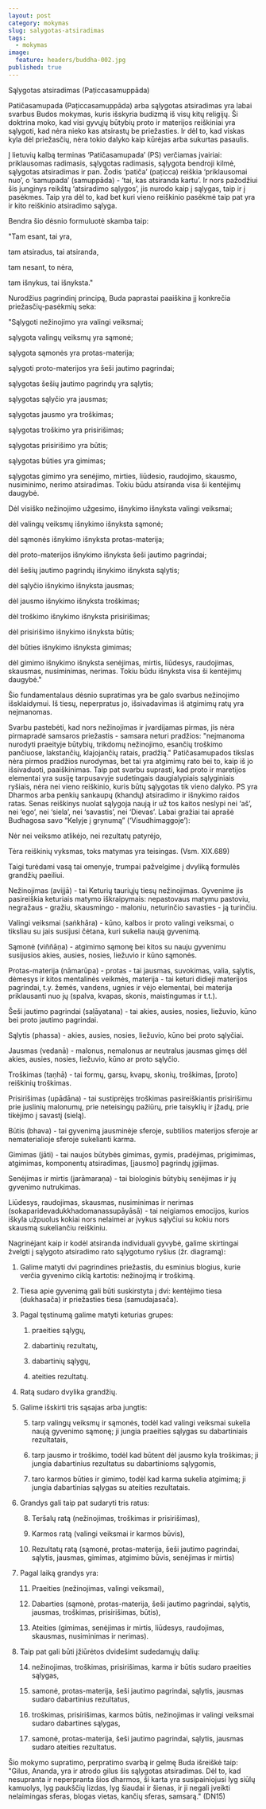 ```yaml
---
layout: post
category: mokymas
slug: salygotas-atsiradimas
tags:
  - mokymas
image:
  feature: headers/buddha-002.jpg
published: true
---
```


Sąlygotas atsiradimas (Paṭiccasamuppāda)

Patičasamupada (Paṭiccasamuppāda) arba sąlygotas atsiradimas yra labai svarbus Budos mokymas, kuris išskyria budizmą iš visų kitų religijų. Ši doktrina moko, kad visi gyvųjų būtybių proto ir materijos reiškiniai yra sąlygoti, kad nėra nieko kas atsirastų be priežasties. Ir dėl to, kad viskas kyla dėl priežasčių, nėra tokio dalyko kaip kūrėjas arba sukurtas pasaulis.

Į lietuvių kalbą terminas ‘Patičasamupada’ (PS) verčiamas įvairiai: priklausomas radimasis, sąlygotas radimasis, sąlygota bendroji kilmė, sąlygotas atsiradimas ir pan. Žodis ‘patiča’ (paṭicca) reiškia ‘priklausomai nuo’, o ‘samupada’ (samuppāda) - ‘tai, kas atsiranda kartu’. Ir nors pažodžiui šis junginys reikštų ‘atsiradimo sąlygos’, jis nurodo kaip į sąlygas, taip ir į pasėkmes. Taip yra dėl to, kad bet kuri vieno reiškinio pasėkmė taip pat yra ir kito reiškinio atsiradimo sąlyga.

Bendra šio dėsnio formuluotė skamba taip:

"Tam esant, tai yra,

tam atsiradus, tai atsiranda,

tam nesant, to nėra,

tam išnykus, tai išnyksta."

Nurodžius pagrindinį principą, Buda paprastai paaiškina jį konkrečia priežasčių-pasėkmių seka:

"Sąlygoti nežinojimo yra valingi veiksmai;

sąlygota valingų veiksmų yra sąmonė;

sąlygota sąmonės yra protas-materija;

sąlygoti proto-materijos yra šeši jautimo pagrindai;

sąlygotas šešių jautimo pagrindų yra sąlytis;

sąlygotas sąlyčio yra jausmas;

sąlygotas jausmo yra troškimas;

sąlygotas troškimo yra prisirišimas;

sąlygotas prisirišimo yra būtis;

sąlygotas būties yra gimimas;

sąlygotas gimimo yra senėjimo, mirties, liūdesio, raudojimo, skausmo, nusiminimo, nerimo atsiradimas. Tokiu būdu atsiranda visa ši kentėjimų daugybė.

Dėl visiško nežinojimo užgesimo, išnykimo išnyksta valingi veiksmai;

dėl valingų veiksmų išnykimo išnyksta sąmonė;

dėl sąmonės išnykimo išnyksta protas-materija;

dėl proto-materijos išnykimo išnyksta šeši jautimo pagrindai;

dėl šešių jautimo pagrindų išnykimo išnyksta sąlytis;

dėl sąlyčio išnykimo išnyksta jausmas;

dėl jausmo išnykimo išnyksta troškimas;

dėl troškimo išnykimo išnyksta prisirišimas;

dėl prisirišimo išnykimo išnyksta būtis;

dėl būties išnykimo išnyksta gimimas;

dėl gimimo išnykimo išnyksta senėjimas, mirtis, liūdesys, raudojimas, skausmas, nusiminimas, nerimas. Tokiu būdu išnyksta visa ši kentėjimų daugybė."

Šio fundamentalaus dėsnio supratimas yra be galo svarbus nežinojimo išsklaidymui. Iš tiesų, neperpratus jo, išsivadavimas iš atgimimų ratų yra neįmanomas.

Svarbu pastebėti, kad nors nežinojimas ir įvardijamas pirmas, jis nėra pirmapradė samsaros priežastis - samsara neturi pradžios: "neįmanoma nurodyti praeityje būtybių, trikdomų nežinojimo, esančių troškimo pančiuose, lakstančių, klajojančių ratais, pradžią." Patičasamupados tikslas nėra pirmos pradžios nurodymas, bet tai yra atgimimų rato bei to, kaip iš jo išsivaduoti, paaiškinimas. Taip pat svarbu suprasti, kad proto ir maretijos elementai yra susiję tarpusavyje sudetingais daugialypiais sąlyginiais ryšiais, nėra nei vieno reiškinio, kuris būtų sąlygotas tik vieno dalyko. PS yra Dharmos arba penkių sankaupų (khandų) atsiradimo ir išnykimo raidos ratas. Senas reiškinys nuolat sąlygoja naują ir už tos kaitos neslypi nei ‘aš’, nei ‘ego’, nei ‘siela’, nei ‘savastis’, nei ‘Dievas’. Labai gražiai tai aprašė Budhagosa savo “Kelyje į grynumą” (‘Visudhimaggoje’):

Nėr nei veiksmo atlikėjo, nei rezultatų patyrėjo,

Tėra reiškinių vyksmas, toks matymas yra teisingas. (Vsm. XIX.689)

Taigi turėdami vasą tai omenyje, trumpai pažvelgime į dvyliką formulės grandžių paeiliui.

Nežinojimas (avijjā) - tai Keturių tauriųjų tiesų nežinojimas. Gyvenime jis pasireiškia keturiais matymo iškraipymais: nepastovaus matymu pastoviu, negražaus - gražiu, skausmingo - maloniu, neturinčio savasties - ją turinčiu.

Valingi veiksmai (saṅkhāra) - kūno, kalbos ir proto valingi veiksmai, o tiksliau su jais susijusi čėtana, kuri sukelia naują gyvenimą.

Sąmonė (viññāṇa) - atgimimo sąmonę bei kitos su nauju gyvenimu susijusios akies, ausies, nosies, liežuvio ir kūno sąmonės.

Protas-materija (nāmarūpa) - protas - tai jausmas, suvokimas, valia, sąlytis, dėmesys ir kitos mentalinės veikmės, materija - tai keturi didieji materijos pagrindai, t.y. žemės, vandens, ugnies ir vėjo elementai, bei materija priklausanti nuo jų (spalva, kvapas, skonis, maistingumas ir t.t.).

Šeši jautimo pagrindai (saḷāyatana) - tai akies, ausies, nosies, liežuvio, kūno bei proto jautimo pagrindai.

Sąlytis (phassa) - akies, ausies, nosies, liežuvio, kūno bei proto sąlyčiai.

Jausmas (vedanā) - malonus, nemalonus ar neutralus jausmas gimęs dėl akies, ausies, nosies, liežuvio, kūno ar proto sąlyčio.

Troškimas (taṇhā) - tai formų, garsų, kvapų, skonių, troškimas, [proto] reiškinių troškimas.

Prisirišimas (upādāna) - tai sustiprėjęs troškimas pasireiškiantis prisirišimu prie juslinių malonumų, prie neteisingų pažiūrų, prie taisyklių ir įžadų, prie tikėjimo į savastį (sielą).

Būtis (bhava) - tai gyvenimą jausminėje sferoje, subtilios materijos sferoje ar nematerialioje sferoje sukelianti karma.

Gimimas (jāti) - tai naujos būtybės gimimas, gymis, pradėjimas, prigimimas, atgimimas, komponentų atsiradimas, [jausmo] pagrindų įgijimas.

Senėjimas ir mirtis (jarāmaraṇa) - tai biologinis būtybių senėjimas ir jų gyvenimo nutrukimas.

Liūdesys, raudojimas, skausmas, nusiminimas ir nerimas (sokaparidevadukkhadomanassupāyāsā) - tai neigiamos emocijos, kurios iškyla užpuolus kokiai nors nelaimei ar įvykus sąlyčiui su kokiu nors skausmą sukeliančiu reiškiniu.

Nagrinėjant kaip ir kodėl atsiranda individuali gyvybė, galime skirtingai žvelgti į sąlygoto atsiradimo rato sąlygotumo ryšius (žr. diagramą):

1. Galime matyti dvi pagrindines priežastis, du esminius blogius, kurie verčia gyvenimo ciklą kartotis: nežinojimą ir troškimą.

2. Tiesa apie gyvenimą gali būti suskirstyta į dvi: kentėjimo tiesa (dukhasača) ir priežasties tiesa (samudajasača).

3. Pagal tęstinumą galime matyti keturias grupes:

    1. praeities sąlygų,

    2. dabartinių rezultatų,

    3. dabartinių sąlygų,

    4. ateities rezultatų.

4. Ratą sudaro dvylika grandžių.

5. Galime išskirti tris sąsajas arba jungtis:

    5. tarp valingų veiksmų ir sąmonės, todėl kad valingi veiksmai sukelia naują gyvenimo sąmonę; ji jungia praeities sąlygas su dabartiniais rezultatais,

    6. tarp jausmo ir troškimo, todėl kad būtent dėl jausmo kyla troškimas; ji jungia dabartinius rezultatus su dabartinioms sąlygomis,

    7. taro karmos būties ir gimimo, todėl kad karma sukelia atgimimą; ji jungia dabartinias sąlygas su ateities rezultatais.  

6. Grandys gali taip pat sudaryti tris ratus:

    8. Teršalų ratą (nežinojimas, troškimas ir prisirišimas),

    9. Karmos ratą (valingi veiksmai ir karmos būvis),

    10. Rezultatų ratą (sąmonė, protas-materija, šeši jautimo pagrindai, sąlytis, jausmas, gimimas, atgimimo būvis, senėjimas ir mirtis)

7. Pagal laiką grandys yra:

    11. Praeities (nežinojimas, valingi veiksmai),

    12. Dabarties (sąmonė, protas-materija, šeši jautimo pagrindai, sąlytis, jausmas, troškimas, prisirišimas, būtis),

    13. Ateities (gimimas, senėjimas ir mirtis, liūdesys, raudojimas, skausmas, nusiminimas ir nerimas).

8. Taip pat gali būti įžiūrėtos dvidešimt sudedamųjų dalių:

    14. nežinojimas, troškimas, prisirišimas, karma ir būtis sudaro praeities sąlygas,

    15. samonė, protas-materija, šeši jautimo pagrindai, sąlytis, jausmas sudaro dabartinius rezultatus,

    16. troškimas, prisirišimas, karmos būtis, nežinojimas ir valingi veiksmai sudaro dabartines sąlygas,

    17. samonė, protas-materija, šeši jautimo pagrindai, sąlytis, jausmas sudaro ateities rezultatus.

Šio mokymo supratimo, perpratimo svarbą ir gelmę Buda išreiškė taip: "Gilus, Ananda, yra ir atrodo gilus šis sąlygotas atsiradimas. Dėl to, kad nesupranta ir neperpranta šios dharmos, ši karta yra susipainiojusi lyg siūlų kamuolys, lyg paukščių lizdas, lyg šiaudai ir šienas, ir ji negali įveikti nelaimingas sferas, blogas vietas, kančių sferas, samsarą." (DN15)
